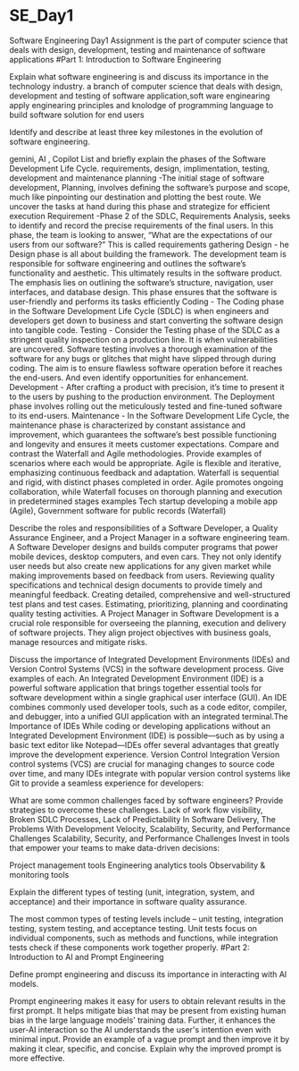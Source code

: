 # SE_Day1
Software Engineering Day1 Assignment
is the part of computer science that deals with design, development, testing and maintenance of software applications
#Part 1: Introduction to Software Engineering

Explain what software engineering is and discuss its importance in the technology industry.
a branch of computer science that deals with design, development and testing of software application,soft ware enginearing apply enginearing principles and knolodge of programming language to build software solution for end users

Identify and describe at least three key milestones in the evolution of software engineering.

gemini, AI , Copilot
List and briefly explain the phases of the Software Development Life Cycle.
requirements, design, implimentation, testing, development and maintenance
planning -The initial stage of software development, Planning, involves defining the software’s purpose and scope, much like pinpointing our destination and plotting the best route. We uncover the tasks at hand during this phase and strategize for efficient execution
Requirement -Phase 2 of the SDLC, Requirements Analysis, seeks to identify and record the precise requirements of the final users. In this phase, the team is looking to answer, “What are the expectations of our users from our software?” This is called requirements gathering
Design - he Design phase is all about building the framework. The development team is responsible for software engineering and outlines the software’s functionality and aesthetic. This ultimately results in the software product. The emphasis lies on outlining the software’s structure, navigation, user interfaces, and database design. This phase ensures that the software is user-friendly and performs its tasks efficiently
Coding - The Coding phase in the Software Development Life Cycle (SDLC) is when engineers and developers get down to business and start converting the software design into tangible code.
Testing - Consider the Testing phase of the SDLC as a stringent quality inspection on a production line. It is when vulnerabilities are uncovered. Software testing involves a thorough examination of the software for any bugs or glitches that might have slipped through during coding. The aim is to ensure flawless software operation before it reaches the end-users. And even identify opportunities for enhancement.
Development - After crafting a product with precision, it’s time to present it to the users by pushing to the production environment. The Deployment phase involves rolling out the meticulously tested and fine-tuned software to its end-users.
Maintenance - In the Software Development Life Cycle, the maintenance phase is characterized by constant assistance and improvement, which guarantees the software’s best possible functioning and longevity and ensures it meets customer expectations.
Compare and contrast the Waterfall and Agile methodologies. Provide examples of scenarios where each would be appropriate.
Agile is flexible and iterative, emphasizing continuous feedback and adaptation. Waterfall is sequential and rigid, with distinct phases completed in order. Agile promotes ongoing collaboration, while Waterfall focuses on thorough planning and execution in predetermined stages examples Tech startup developing a mobile app	(Agile), Government software for public records	(Waterfall)

Describe the roles and responsibilities of a Software Developer, a Quality Assurance Engineer, and a Project Manager in a software engineering team.
A Software Developer designs and builds computer programs that power mobile devices, desktop computers, and even cars. They not only identify user needs but also create new applications for any given market while making improvements based on feedback from users. Reviewing quality specifications and technical design documents to provide timely and meaningful feedback. Creating detailed, comprehensive and well-structured test plans and test cases. Estimating, prioritizing, planning and coordinating quality testing activities. A Project Manager in Software Development is a crucial role responsible for overseeing the planning, execution and delivery of software projects. They align project objectives with business goals, manage resources and mitigate risks.

Discuss the importance of Integrated Development Environments (IDEs) and Version Control Systems (VCS) in the software development process. Give examples of each.
An Integrated Development Environment (IDE) is a powerful software application that brings together essential tools for software development within a single graphical user interface (GUI). An IDE combines commonly used developer tools, such as a code editor, compiler, and debugger, into a unified GUI application with an integrated terminal.The Importance of IDEs
While coding or developing applications without an Integrated Development Environment (IDE) is possible—such as by using a basic text editor like Notepad—IDEs offer several advantages that greatly improve the development experience. Version Control Integration
Version control systems (VCS) are crucial for managing changes to source code over time, and many IDEs integrate with popular version control systems like Git to provide a seamless experience for developers:

What are some common challenges faced by software engineers? Provide strategies to overcome these challenges.
Lack of work flow visibility, Broken SDLC Processes, Lack of Predictability In Software Delivery, The Problems With Development Velocity, Scalability, Security, and Performance Challenges
Scalability, Security, and Performance Challenges Invest in tools that empower your teams to make data-driven decisions: 

Project management tools
Engineering analytics tools
Observability & monitoring tools

Explain the different types of testing (unit, integration, system, and acceptance) and their importance in software quality assurance.

The most common types of testing levels include – unit testing, integration testing, system testing, and acceptance testing. Unit tests focus on individual components, such as methods and functions, while integration tests check if these components work together properly.
#Part 2: Introduction to AI and Prompt Engineering


Define prompt engineering and discuss its importance in interacting with AI models.

Prompt engineering makes it easy for users to obtain relevant results in the first prompt. It helps mitigate bias that may be present from existing human bias in the large language models' training data. Further, it enhances the user-AI interaction so the AI understands the user's intention even with minimal input.
Provide an example of a vague prompt and then improve it by making it clear, specific, and concise. Explain why the improved prompt is more effective.
